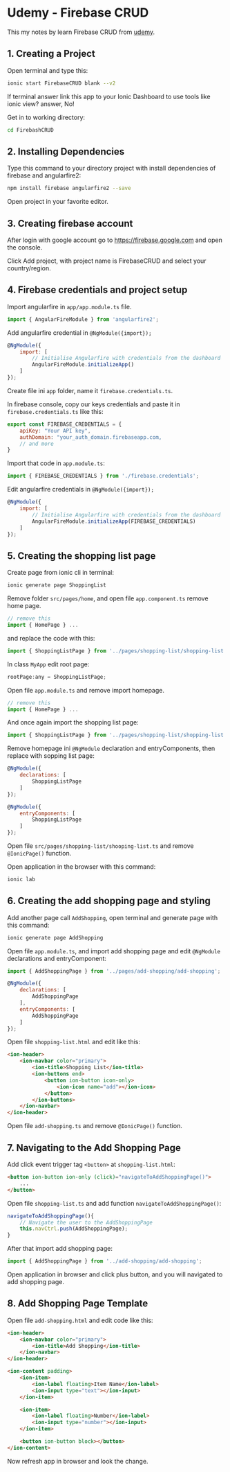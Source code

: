 # Udemy - Firebase CRUD

This my notes by learn Firebase CRUD from [udemy](https://www.udemy.com/create-a-crud-application-with-ionic-3-and-firebase/learn/v4/overview).

## 1. Creating a Project

Open terminal and type this:

```bash
ionic start FirebaseCRUD blank --v2
```

If terminal answer link this app to your Ionic Dashboard to use tools like ionic view? answer, No!

Get in to working directory:

```bash
cd FirebashCRUD
```

## 2. Installing Dependencies

Type this command to your directory project with install dependencies of firebase and angularfire2:

```bash
npm install firebase angularfire2 --save
```

Open project in your favorite editor.

## 3. Creating firebase account

After login with google account go to https://firebase.google.com and open the console.

Click Add project, with project name is FirebaseCRUD and select your country/region.

## 4. Firebase credentials and project setup

Import angularfire in `app/app.module.ts` file.

```javascript
import { AngularFireModule } from 'angularfire2';
```

Add angularfire credential in `@NgModule({import});`

```javascript
@NgModule({
	import: [
		// Initialise Angularfire with credentials from the dashboard
		AngularFireModule.initializeApp()
	]
});
```

Create file ini `app` folder, name it `firebase.credentials.ts`.

In firebase console, copy our keys credentials and paste it in `firebase.credentials.ts` like this:

```javascript
export const FIREBASE_CREDENTIALS = {
	apiKey: "Your API key",
	authDomain: "your_auth_domain.firebaseapp.com,
	// and more
}
```

Import that code in `app.module.ts`:

```javascript
import { FIREBASE_CREDENTIALS } from './firebase.credentials';
```


Edit angularfire credentials in `@NgModule({import});`

```javascript
@NgModule({
	import: [
		// Initialise Angularfire with credentials from the dashboard
		AngularFireModule.initializeApp(FIREBASE_CREDENTIALS)
	]
});
```

## 5. Creating the shopping list page

Create page from ionic cli in terminal:

```bash
ionic generate page ShoppingList
```

Remove folder `src/pages/home`, and open file `app.component.ts` remove home page.

```javascript
// remove this
import { HomePage } ...
```

and replace the code with this:

```javascript 
import { ShoppingListPage } from '../pages/shopping-list/shopping-list';
```

In class `MyApp` edit root page:

```javascript
rootPage:any = ShoppingListPage;
```

Open file `app.module.ts` and remove import homepage.

```javascript
// remove this
import { HomePage } ...
```

And once again import the shopping list page:

```javascript 
import { ShoppingListPage } from '../pages/shopping-list/shopping-list';
```
Remove homepage ini `@NgModule` declaration and entryComponents, then replace with sopping list page:

```javascript
@NgModule({
	declarations: [
		ShoppingListPage
	]
});
```

```javascript
@NgModule({
	entryComponents: [
		ShoppingListPage
	]
});
```

Open file `src/pages/shopping-list/shooping-list.ts` and remove `@IonicPage()` function.

Open application in the browser with this command:

```bash
ionic lab
```

## 6. Creating the add shopping page and styling

Add another page call `AddShopping`, open terminal and generate page with this command:

```bash
ionic generate page AddShopping
```

Open file `app.module.ts`, and import add shopping page and edit `@NgModule` declarations and entryComponent:

```javascript
import { AddShoppingPage } from '../pages/add-shopping/add-shopping';

@NgModule({
	declarations: [
		AddShoppingPage
	],
	entryComponents: [
		AddShoppingPage
	]
});
```

Open file `shopping-list.html` and edit like this:

```html
<ion-header>
	<ion-navbar color="primary">
		<ion-title>Shopping List</ion-title>
		<ion-buttons end>
			<button ion-button icon-only>
				<ion-icon name="add"></ion-icon>
			</button>
		</ion-buttons>
	</ion-navbar>
</ion-header>
```

Open file `add-shopping.ts` and remove `@IonicPage()` function.

## 7. Navigating to the Add Shopping Page

Add click event trigger tag `<button>` at `shopping-list.html`:

```html
<button ion-button ion-only (click)="navigateToAddShoppingPage()">
	...
</button>
```

Open file `shopping-list.ts` and add function `navigateToAddShoppingPage()`:

```javascript
navigateToAddShoppingPage(){
	// Navigate the user to the AddShoppingPage
	this.navCtrl.push(AddShoppingPage);
}
```

After that import add shopping page:

```javascript
import { AddShoppingPage } from '../add-shopping/add-shopping';
```

Open application in browser and click plus button, and you will navigated to add shopping page.

## 8. Add Shopping Page Template

Open file `add-shopping.html` and edit code like this:

```html
<ion-header>
	<ion-navbar color="primary">
		<ion-title>Add Shopping</ion-title>
	</ion-navbar>
</ion-header>

<ion-content padding>
	<ion-item>
		<ion-label floating>Item Name</ion-label>
		<ion-input type="text"></ion-input>
	</ion-item>

	<ion-item>
		<ion-label floating>Number</ion-label>
		<ion-input type="number"></ion-input>
	</ion-item>

	<button ion-button block></button>	
</ion-content>
```

Now refresh app in browser and look the change. 
